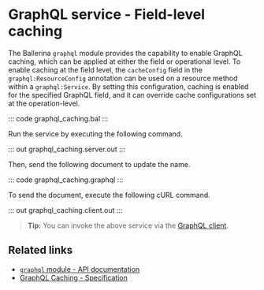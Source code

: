 # GraphQL service - Field-level caching

The Ballerina `graphql` module provides the capability to enable GraphQL caching, which can be applied at either the field or operational level. To enable caching at the field level, the `cacheConfig` field in the `graphql:ResourceConfig` annotation can be used on a resource method within a `graphql:Service`. By setting this configuration, caching is enabled for the specified GraphQL field, and it can override cache configurations set at the operation-level.

::: code graphql_caching.bal :::

Run the service by executing the following command.

::: out graphql_caching.server.out :::

Then, send the following document to update the name.

::: code graphql_caching.graphql :::

To send the document, execute the following cURL command.

::: out graphql_caching.client.out :::

>**Tip:** You can invoke the above service via the [GraphQL client](/learn/by-example/graphql-client-query-endpoint/).

## Related links
- [`graphql` module - API documentation](https://lib.ballerina.io/ballerina/graphql/latest)
- [GraphQL Caching - Specification](/spec/graphql/#107-caching)
